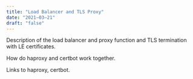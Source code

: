 ```yaml
---
title: "Load Balancer and TLS Proxy"
date: "2021–03–21"
draft: "false"
---
```


Description of the load balancer and proxy function and TLS termination with LE certificates.

How do haproxy and certbot work together.

Links to haproxy, certbot.
